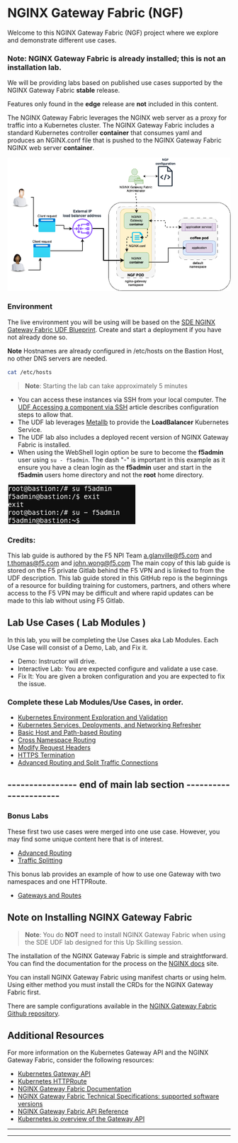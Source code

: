 # NGINX Gateway Fabric (NGF)

Welcome to this NGINX Gateway Fabric (NGF) project where we explore and demonstrate different use
cases. 

### Note: NGINX Gateway Fabric is already installed; this is not an installation lab.

We will be providing labs based on published use cases supported by the NGINX Gateway Fabric **stable** release.

Features only found in the **edge** release are **not**  included in this content.

The NGINX Gateway Fabric leverages the NGINX web server as a proxy for traffic into a Kubernetes cluster.  The NGINX Gateway Fabric includes a standard Kubernetes controller **container** that consumes yaml and produces an NGINX.conf file that is pushed to the NGINX Gateway Fabric NGINX web server **container**.

![NGINX Gateway Fabric](https://github.com/bwolmarans/SDE-NGINX-Gateway-Fabric/blob/main/uc-1-basic-routing-NGF-process-overview.drawio.png)

### Environment

The live environment you will be using will be based on the
[SDE NGINX Gateway Fabric UDF Blueprint](https://udf.f5.com/b/d2617e7e-018f-4c9a-a15f-09ca55ae8a37#documentation). Create and start a deployment
if you have not already done so.

**Note** Hostnames are already configured in /etc/hosts on the Bastion Host, no other DNS servers are needed.

```bash
cat /etc/hosts
```


>**Note**: Starting the lab can take approximately 5 minutes

* You can access these instances via SSH from your local computer. The [UDF Accessing a component via SSH](https://help.udf.f5.com/en/articles/3347769-accessing-a-component-via-ssh)
article describes configuration steps to allow that.
* The UDF lab leverages [Metallb](https://metallb.universe.tf) to provide the **LoadBalancer** Kubernetes Service.
* The UDF lab also includes a deployed recent version of NGINX Gateway Fabric is installed.
* When using the WebShell login option be sure to become the **f5admin** user using `su - f5admin`.  The dash "-" is important in this example as it ensure you have a clean login as the **f5admin** user and start in the **f5admin** users home directory and not the **root** home directory.  

![su - f5admin](su-f5admin-example.png)

### Credits:
This lab guide is authored by the F5 NPI Team a.glanville@f5.com and t.thomas@f5.com and john.wong@f5.com
The main copy of this lab guide is stored on the F5 private Gitlab behind the F5 VPN and is linked to from the UDF description. This lab guide stored in this GitHub repo is the beginnings of a resource for building training for customers, partners, and others where access to the F5 VPN may be difficult and where rapid updates can be made to this lab without using F5 Gitlab. 



## Lab Use Cases ( Lab Modules )

In this lab, you will be completing the Use Cases aka Lab Modules.
Each Use Case will consist of a Demo, Lab, and Fix it.

* Demo: Instructor will drive.
* Interactive Lab: You are expected configure and validate a use case.
* Fix It: You are given a broken configuration and you are expected to fix the issue.

### Complete these Lab Modules/Use Cases, in order.
* [Kubernetes Environment Exploration and Validation](../main/validation-and-troubleshooting/README.md)
* [Kubernetes Services, Deployments, and Networking Refresher](use-case1-host-and-path-routing/clusterip-nodeport-loadbalancer.md) 
* [Basic Host and Path-based Routing](use-case1-host-and-path-routing/README.md)
* [Cross Namespace Routing](use-case2-cross-namespace-routing/README.md)
* [Modify Request Headers](use-case3-mod-req-headers/README.md)
* [HTTPS Termination](use-case4-https-termination/README.md)
* [Advanced Routing and Split Traffic Connections](use-case5-and-6-advanced-routing-traffic-splitting/README.md)

## ---------------- end of main lab section ----------------------

### Bonus Labs

These first two use cases were merged into one use case.  However, you may find some unique content here that is of interest.

* [Advanced Routing](../main/bonus-labs/case5-advanced-routing/README.md)
* [Traffic Splitting](../main/bonus-labs/case6-split-traffic-connections/README.md)

This bonus lab provides an example of how to use one Gateway with two namespaces and one HTTPRoute.

* [Gateways and Routes](./bonus-labs/gateways-and-routes/README.md)

## Note on Installing NGINX Gateway Fabric

>**Note**: You do **NOT** need to install NGINX Gateway Fabric when using the SDE UDF lab designed for this Up Skilling session.

The installation of the NGINX Gateway Fabric is simple and straightforward.  You can find the documentation for the process on the [NGINX docs](https://docs.nginx.com/nginx-gateway-fabric/installation/) site. 

You can install NGINX Gateway Fabric using manifest charts or using helm.  Using either method you must install the CRDs for the NGINX Gateway Fabric first.​

There are sample configurations available in the [NGINX Gateway Fabric Github repository](https://github.com/nginxinc/nginx-gateway-fabric/tree/release-1.3/examples).

## Additional Resources

For more information on the Kubernetes Gateway API and the NGINX Gateway Fabric, consider the
following resources:

* [Kubernetes Gateway API](https://gateway-api.sigs.k8s.io/)
* [Kubernetes HTTPRoute](https://gateway-api.sigs.k8s.io/reference/spec/#gateway.networking.k8s.io%2fv1.HTTPRoute)
* [NGINX Gateway Fabric Documentation](https://docs.nginx.com/nginx-gateway-fabric)
* [NGINX Gateway Fabric Technical Specifications: supported software versions](https://github.com/nginxinc/nginx-gateway-fabric#technical-specifications)
* [NGINX Gateway Fabric API Reference](https://docs.nginx.com/nginx-gateway-fabric/reference/api/)
* [Kubernetes.io overview of the Gateway API](https://kubernetes.io/docs/concepts/services-networking/gateway/)

___
___

